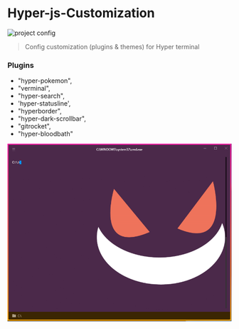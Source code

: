 # Hyper-js-Customization

![project config](https://img.shields.io/badge/project-config-brightgreen.svg?style=flat-square)

> Config customization (plugins &amp; themes) for Hyper terminal

### Plugins

-  "hyper-pokemon",
-  "verminal",
-  "hyper-search",
-  'hyper-statusline',
-  "hyperborder",
-  "hyper-dark-scrollbar",
-  "gitrocket",
-  "hyper-bloodbath"

![gengar](gengar.PNG?raw=true)

